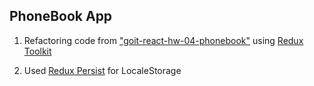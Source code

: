 ## PhoneBook App

1. Refactoring code from
["goit-react-hw-04-phonebook"](https://github.com/kyr13nko/goit-react-hw-04-phonebook)
using [Redux Toolkit](https://redux-toolkit.js.org/)

2. Used [Redux Persist](https://redux-toolkit.js.org/usage/usage-guide#use-with-redux-persist) for LocaleStorage

